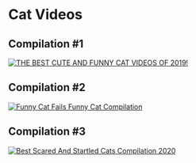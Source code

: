 # Cat Videos



## Compilation #1

[![THE BEST CUTE AND FUNNY CAT VIDEOS OF 2019!](https://i.ytimg.com/vi/QtC3Bo9B0yI/maxresdefault.jpg)](https://www.youtube.com/watch?v=QtC3Bo9B0yI "THE BEST CUTE AND FUNNY CAT VIDEOS OF 2019!")



## Compilation #2

[![Funny Cat Fails Funny Cat Compilation](https://i.ytimg.com/vi/DHfRfU3XUEo/maxresdefault.jpg)](https://www.youtube.com/watch?v=DHfRfU3XUEo "Funny Cat Fails Funny Cat Compilation")



## Compilation #3

[![Best Scared And Startled Cats Compilation 2020](https://i.ytimg.com/vi/tPoET7ugI-w/maxresdefault.jpg)](https://www.youtube.com/watch?v=tPoET7ugI-w "Best Scared And Startled Cats Compilation 2020")



